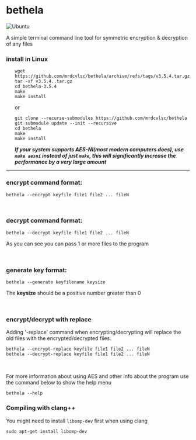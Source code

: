 # bethela

![Ubuntu](https://github.com/mrdcvlsc/bethela/actions/workflows/build-test.yml/badge.svg)

A simple terminal command line tool for symmetric encryption & decryption of any files

### install in Linux

<ul>

```
wget https://github.com/mrdcvlsc/bethela/archive/refs/tags/v3.5.4.tar.gz
tar -xf v3.5.4..tar.gz
cd bethela-3.5.4
make
make install
```
or
```
git clone --recurse-submodules https://github.com/mrdcvlsc/bethela
git submodule update --init --recursive
cd bethela
make
make install
```

***If your system supports AES-NI(most modern computers does), use ```make aesni``` instead of just ```make```, this will significantly increase the performance by a very large amount***
  
</ul>

----------------------------------------------------

### encrypt command format:

```
bethela --encrypt keyfile file1 file2 ... fileN
```

<br>

### decrypt command format:

```
bethela --decrypt keyfile file1 file2 ... fileN
```
As you can see you can pass 1 or more files to the program

<br>

### generate key format:

```
bethela --generate keyfilename keysize
```
The **keysize** should be a positive number greater than 0

<br>

### encrypt/decrypt with replace

Adding '-replace' command when encrypting/decrypting will
replace the old files with the encrypted/decrypted files.

```
bethela --encrypt-replace keyfile file1 file2 ... fileN
bethela --decrypt-replace keyfile file1 file2 ... fileN
```

<br>

For more information about using AES and other info about the program use the command below to show the help menu

```
bethela --help
```

### Compiling with clang++

You might need to install `libomp-dev` first when using clang

```
sudo apt-get install libomp-dev
```